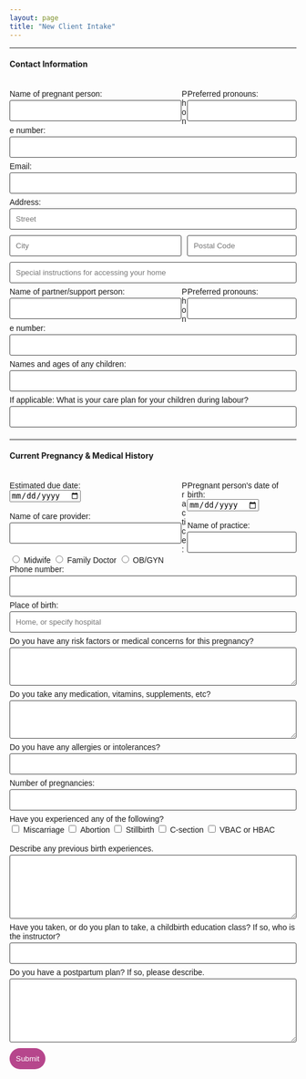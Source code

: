 ```yaml
---
layout: page
title: "New Client Intake"
---
```


<form class="DoulaForms" action="https://formspree.io/xlelpddo" method="POST">
    <hr>
    <h4>Contact Information</h4><br>
    <div class="left">
        <label for="ClientName">Name of pregnant person:</label>
        <input type="text" name="ClientName">
    </div>
    <div class="right">
        <label for="Pronouns">Preferred pronouns:</label>
        <input type="text" name="Pronouns">
    </div>
    <div class="center">
        <label for="ClientPhone">Phone number:</label>
        <input type="text" name="ClientPhone">
    </div>
    <div class="center">
        <label for="Email">Email:</label>
        <input type="email" name="_replyto">
    </div>
    <div class="center">
        <label for="Address">Address:</label>
        <input type="text" name="AddressLine1" placeholder="Street">
    </div>
    <div class="left">
        <input type="text" name="AddressCity" placeholder="City">
    </div>
    <div class="right">
        <input type="text" name="AddressPostalCode" placeholder="Postal Code">
    </div>
    <div class="center">
        <input type="text" name="AddressInstructions" placeholder="Special instructions for accessing your home">
    </div>
    <div class="left">
        <label for="PartnerName">Name of partner/support person:</label>
        <input type="text" name="PartnerName">
    </div>
    <div class="right">
        <label for="PartnerPronouns">Preferred pronouns:</label>
        <input type="text" name="PartnerPronouns">
    </div>
    <div class="center">
        <label for="PartnerPhone">Phone number:</label>
        <input type="text" name="PartnerPhone">
    </div>
    <div class="center">
        <label for="Children">Names and ages of any children:</label>
        <input type="text" name="Children">
    </div>
    <div class="center">
        <label for="Childcare">If applicable: What is your care plan for your children during labour?</label>
        <input type="text" name="Childcare">
    </div>
    <hr>
    <h4>Current Pregnancy & Medical History</h4><br>
    <div class="left">
        <label for="EDD">Estimated due date:</label><br>
        <input type="date" name="EDD"><br><br>
    </div>
    <div class="right">
        <label for="Birthday">Pregnant person's date of birth:</label><br>
        <input type="date" name="Birthday"><br><br>
    </div>
    <div class="left">
        <label for="CareProviderName">Name of care provider:</label>
        <input type="text" name="CareProviderName">
    </div>
    <div class="right">
        <label for="PracticeName">Name of practice:</label>
        <input type="text" name="PracticeName">
    </div>
    <div class="center">
        <label for="CareProviderType">Practice:</label><br>
        <input type="radio" name="CareProviderType" value="Midwife">
        <label for="CareProviderType">Midwife</label>
        <input type="radio" name="CareProviderType" value="Family Doctor">
        <label for="CareProviderType">Family Doctor</label>
        <input type="radio" name="CareProviderType" value="OB/GYN">
        <label for="CareProviderType">OB/GYN</label><br>
    </div>
    <div class="center">
        <label for="CareProviderPhone">Phone number:</label>
        <input type="text" name="CareProviderPhone">
    </div><div class="center">
        <label for="BirthPlace">Place of birth:</label>
        <input type="text" name="BirthPlace" placeholder="Home, or specify hospital">
    </div>
    <div class="center">
        <label for="MedConcerns">Do you have any risk factors or medical concerns for this pregnancy?</label>
        <textarea type="text" name="MedConcerns" rows="3"></textarea>
    </div>
    <div class="center">
        <label for="Meds">Do you take any medication, vitamins, supplements, etc?</label>
        <textarea type="text" name="Meds" rows="3"></textarea>  
    </div>
    <div class="center">
        <label for="Allergies">Do you have any allergies or intolerances?</label>
        <input type="text" name="Allergies">
    </div>
    <div class="center">
        <label for="nPregnancies">Number of pregnancies:</label>
        <input type="text" name="nPregnancies">
    </div>
    <div class="center">
        <label for="Outcomes">Have you experienced any of the following?</label><br>
        <input type="checkbox" name="Outcomes" value="Miscarriage">
        <label for="Outcomes">Miscarriage</label>
        <input type="checkbox" name="Outcomes" value="Abortion">
        <label for="Outcomes">Abortion</label>
        <input type="checkbox" name="Outcomes" value="Stillbirth">
        <label for="Outcomes">Stillbirth</label>
        <input type="checkbox" name="Outcomes" value="C-section">
        <label for="Outcomes">C-section</label>
        <input type="checkbox" name="Outcomes" value="VBAC">
        <label for="Outcomes">VBAC or HBAC</label><br><br>
    </div>
    <div class="center">
        <label for="BirthExperiences">Describe any previous birth experiences.</label>
        <textarea type="text" name="BirthExperiences" rows="6"></textarea>
    </div>
    <div class="center">
        <label for="ChildbirthClass">Have you taken, or do you plan to take, a childbirth education class? If so, who is the instructor?</label>
        <input type="text" name="ChildbirthClass">
    </div>
    <div class="center">
        <label for="PPPlan">Do you have a postpartum plan? If so, please describe.</label>
        <textarea type="text" name="PPPlan" rows="6"></textarea>
    </div>
    <input type="hidden" name="_subject" value="New Client Intake">
    <input type="text" name="_gotcha" style="display:none">
    <input type="submit" value="Submit">
</form>

<style>
form.DoulaForms input[type="text"], form.DoulaForms input[type="email"], form.DoulaForms textarea[type="text"] {
    width: 100%;
    vertical-align: middle;
    margin-top: 0.25em;
    margin-bottom: 0.5em;
    padding: 0.75em;
    font-family: "Josefin Sans", sans-serif;
    font-weight: lighter;
    border-style: solid;
    border-color: #444;
    outline-color: #B6468C;
    border-width: 1px;
    border-radius: 3px;
    transition: box-shadow .2s ease;
}

form.DoulaForms input[type="submit"] {
    outline: none;
    color: white;
    background-color: #B6468C;
    border-radius: 20px;
    padding: 0.75em;
    margin: 0.25em 0 0 0;
    border: 1px solid transparent;
    height: auto;
}

label {
    font-family: "Josefin Sans", sans-serif;
    font-weight: lighter;
}

div.center {
}

div.right {
    float: right;
    width: 38%;
}

div.left {
    float: left;
    width: 60%;
}
</style>
